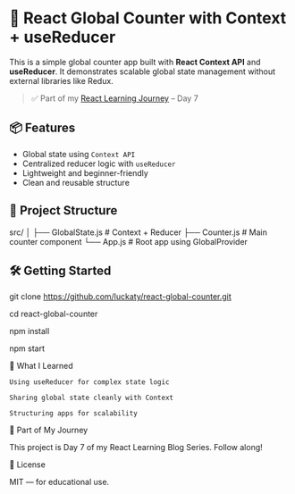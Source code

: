 # 🔁 React Global Counter with Context + useReducer

This is a simple global counter app built with **React Context API** and **useReducer**. It demonstrates scalable global state management without external libraries like Redux.

> ✅ Part of my [React Learning Journey](https://luckaty.hashnode.dev) – Day 7



## 📦 Features

- Global state using `Context API`
- Centralized reducer logic with `useReducer`
- Lightweight and beginner-friendly
- Clean and reusable structure



## 🧱 Project Structure

src/
│
├── GlobalState.js # Context + Reducer
├── Counter.js # Main counter component
└── App.js # Root app using GlobalProvider




## 🛠️ Getting Started

git clone https://github.com/luckaty/react-global-counter.git

cd react-global-counter

npm install

npm start


🧠 What I Learned

    Using useReducer for complex state logic

    Sharing global state cleanly with Context

    Structuring apps for scalability

📅 Part of My Journey

This project is Day 7 of my React Learning Blog Series. Follow along!

📄 License

MIT — for educational use.


